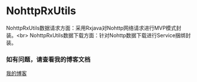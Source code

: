 # NohttpRxUtils
NohttpRxUtils数据请求方面：采用Rxjava对Nohttp网络请求进行MVP模式封装。\<br>
NohttpRxUtils数据下载方面：针对Nohttp数据下载进行Service捆绑封装。
### 如有问题，请查看我的博客文档
[我的博客](http://www.jianshu.com/p/61d3eaecc7ca) 
